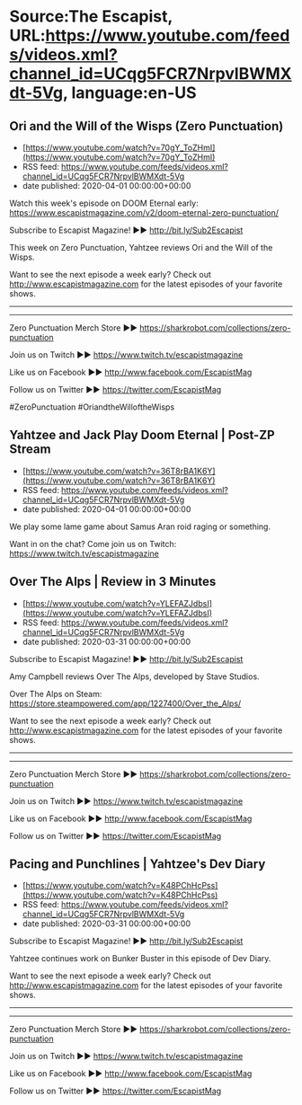 # Source:The Escapist, URL:https://www.youtube.com/feeds/videos.xml?channel_id=UCqg5FCR7NrpvlBWMXdt-5Vg, language:en-US

## Ori and the Will of the Wisps (Zero Punctuation)
 - [https://www.youtube.com/watch?v=70gY_ToZHmI](https://www.youtube.com/watch?v=70gY_ToZHmI)
 - RSS feed: https://www.youtube.com/feeds/videos.xml?channel_id=UCqg5FCR7NrpvlBWMXdt-5Vg
 - date published: 2020-04-01 00:00:00+00:00

Watch this week's episode on DOOM Eternal early: https://www.escapistmagazine.com/v2/doom-eternal-zero-punctuation/

Subscribe to Escapist Magazine! ►► http://bit.ly/Sub2Escapist

This week on Zero Punctuation, Yahtzee reviews Ori and the Will of the Wisps.

Want to see the next episode a week early? Check out http://www.escapistmagazine.com for the latest episodes of your favorite shows.

---



---


Zero Punctuation Merch Store ►► https://sharkrobot.com/collections/zero-punctuation 

Join us on Twitch ►► https://www.twitch.tv/escapistmagazine 

Like us on Facebook ►► http://www.facebook.com/EscapistMag

Follow us on Twitter ►► https://twitter.com/EscapistMag

#ZeroPunctuation #OriandtheWilloftheWisps

## Yahtzee and Jack Play Doom Eternal | Post-ZP Stream
 - [https://www.youtube.com/watch?v=36T8rBA1K6Y](https://www.youtube.com/watch?v=36T8rBA1K6Y)
 - RSS feed: https://www.youtube.com/feeds/videos.xml?channel_id=UCqg5FCR7NrpvlBWMXdt-5Vg
 - date published: 2020-04-01 00:00:00+00:00

We play some lame game about Samus Aran roid raging or something.

Want in on the chat? Come join us on Twitch: https://www.twitch.tv/escapistmagazine

## Over The Alps | Review in 3 Minutes
 - [https://www.youtube.com/watch?v=YLEFAZJdbsI](https://www.youtube.com/watch?v=YLEFAZJdbsI)
 - RSS feed: https://www.youtube.com/feeds/videos.xml?channel_id=UCqg5FCR7NrpvlBWMXdt-5Vg
 - date published: 2020-03-31 00:00:00+00:00

Subscribe to Escapist Magazine! ►► http://bit.ly/Sub2Escapist

Amy Campbell reviews Over The Alps, developed by Stave Studios.

Over The Alps on Steam: https://store.steampowered.com/app/1227400/Over_the_Alps/

Want to see the next episode a week early? Check out http://www.escapistmagazine.com for the latest episodes of your favorite shows.

---



---


Zero Punctuation Merch Store ►► https://sharkrobot.com/collections/zero-punctuation 

Join us on Twitch ►► https://www.twitch.tv/escapistmagazine 

Like us on Facebook ►► http://www.facebook.com/EscapistMag

Follow us on Twitter ►► https://twitter.com/EscapistMag

## Pacing and Punchlines | Yahtzee's Dev Diary
 - [https://www.youtube.com/watch?v=K48PChHcPss](https://www.youtube.com/watch?v=K48PChHcPss)
 - RSS feed: https://www.youtube.com/feeds/videos.xml?channel_id=UCqg5FCR7NrpvlBWMXdt-5Vg
 - date published: 2020-03-31 00:00:00+00:00

Subscribe to Escapist Magazine! ►► http://bit.ly/Sub2Escapist

Yahtzee continues work on Bunker Buster in this episode of Dev Diary. 

Want to see the next episode a week early? Check out http://www.escapistmagazine.com for the latest episodes of your favorite shows.

---



---


Zero Punctuation Merch Store ►► https://sharkrobot.com/collections/zero-punctuation 

Join us on Twitch ►► https://www.twitch.tv/escapistmagazine 

Like us on Facebook ►► http://www.facebook.com/EscapistMag

Follow us on Twitter ►► https://twitter.com/EscapistMag

